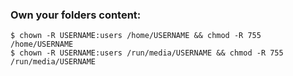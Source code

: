 ### Own your folders content:

	$ chown -R USERNAME:users /home/USERNAME && chmod -R 755 /home/USERNAME
	$ chown -R USERNAME:users /run/media/USERNAME && chmod -R 755 /run/media/USERNAME
